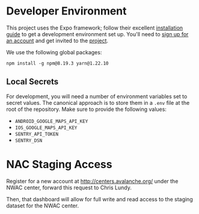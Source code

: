 # Developer Environment

This project uses the Expo framework; follow their excellent [installation guide](https://docs.expo.dev/get-started/installation/) to get a development environment set up. You'll need to [sign up for an account](https://expo.dev/signup) and get invited to the [project](https://expo.dev/accounts/steve.kuznetsov/projects/avalanche-forecast).

We use the following global packages:

```
npm install -g npm@8.19.3 yarn@1.22.10
```

## Local Secrets

For development, you will need a number of environment variables set to secret values. The canonical approach is to store them in a `.env` file at the root of the repository. Make sure to provide the following values:
- `ANDROID_GOOGLE_MAPS_API_KEY`
- `IOS_GOOGLE_MAPS_API_KEY`
- `SENTRY_API_TOKEN`
- `SENTRY_DSN`

# NAC Staging Access

Register for a new account at http://centers.avalanche.org/ under the NWAC center, forward this request to Chris Lundy.

Then, that dashboard will allow for full write and read access to the staging dataset for the NWAC center.
